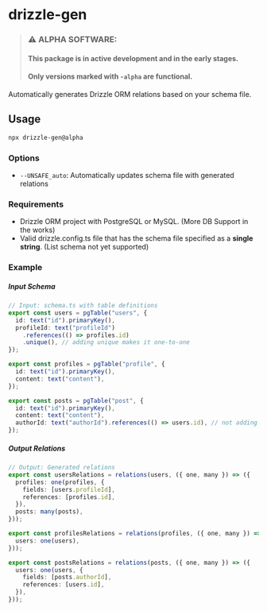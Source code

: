 # drizzle-gen

>### ⚠️ **ALPHA SOFTWARE**: 
>#### This package is in active development and in the early stages.
>#### Only versions marked with `-alpha` are functional.

Automatically generates Drizzle ORM relations based on your schema file.

## Usage




```bash
npx drizzle-gen@alpha
```

### Options

- `--UNSAFE_auto`: Automatically updates schema file with generated relations

### Requirements
- Drizzle ORM project with PostgreSQL or MySQL. (More DB Support in the works)
- Valid drizzle.config.ts file that has the schema file specified as a **single string**. (List schema not yet supported)

### Example

##### Input Schema
```typescript
// Input: schema.ts with table definitions
export const users = pgTable("users", {
  id: text("id").primaryKey(),
  profileId: text("profileId")
    .references(() => profiles.id)
    .unique(), // adding unique makes it one-to-one
});

export const profiles = pgTable("profile", {
  id: text("id").primaryKey(),
  content: text("content"),
});

export const posts = pgTable("post", {
  id: text("id").primaryKey(),
  content: text("content"),
  authorId: text("authorId").references(() => users.id), // not adding unique makes it one-to-many,
});
```

##### Output Relations
```typescript
// Output: Generated relations
export const usersRelations = relations(users, ({ one, many }) => ({
  profiles: one(profiles, {
    fields: [users.profileId],
    references: [profiles.id],
  }),
  posts: many(posts),
}));

export const profilesRelations = relations(profiles, ({ one, many }) => ({
  users: one(users),
}));

export const postsRelations = relations(posts, ({ one, many }) => ({
  users: one(users, {
    fields: [posts.authorId],
    references: [users.id],
  }),
}));
```
